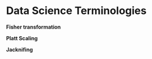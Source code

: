 Data Science Terminologies
==========


**Fisher transformation**


**Platt Scaling**


**Jacknifing**
